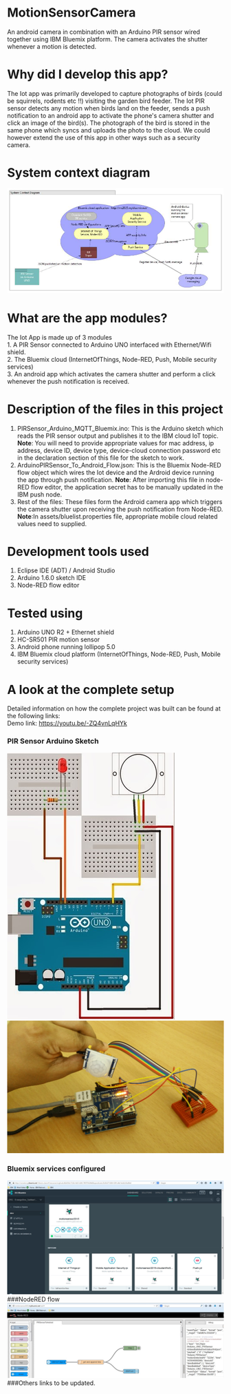 # MotionSensorCamera
An android camera in combination with an Arduino PIR sensor wired together using IBM Bluemix platform. The camera activates the shutter whenever a motion is detected.

# Why did I develop this app?
The Iot app was primarily developed to capture photographs of birds (could be squirrels, rodents etc !!) visiting the garden bird feeder. The Iot PIR sensor detects any motion when birds land on the feeder, sends a push notification to an android app to activate the phone's camera shutter and click an image of the bird(s). The photograph of the bird is stored in the same phone which syncs and uploads the photo to the cloud. We could however extend the use of this app in other ways such as a security camera.

# System context diagram
![System_context_diagram](https://github.com/evanjas77/evanjas77.github.io/blob/master/MotionSensorCamera/images/MotionSensorCamera.jpg)

# What are the app modules?
The Iot App is made up of 3 modules
<br/>1. A PIR Sensor connected to Arduino UNO interfaced with Ethernet/Wifi shield.
<br/>2. The Bluemix cloud (InternetOfThings, Node-RED, Push, Mobile security services)
<br/>3. An android app which activates the camera shutter and perform a click whenever the push notification is received.

# Description of the files in this project
1. PIRSensor_Arduino_MQTT_Bluemix.ino:
  This is the Arduino sketch which reads the PIR sensor output and publishes it to the IBM cloud IoT topic. 
<b>Note</b>: You will need to provide appropriate values for mac address, ip address, device ID, device type, device-cloud connection password etc in the declaration section of this file for the sketch to work. 
2. ArduinoPIRSensor_To_Android_Flow.json:
  This is the Bluemix Node-RED flow object which wires the Iot device and the Ardroid device running the app through push notification. 
<b>Note</b>: After importing this file in node-RED flow editor, the application secret has to be manually updated in the IBM push node.
3. Rest of the files:
  These files form the Ardroid camera app which triggers the camera shutter upon receiving the push notification from Node-RED.
<b>Note</b>:In assets/bluelist.properties file, appropriate mobile cloud related values need to supplied.
  
# Development tools used 
1. Eclipse IDE (ADT) / Android Studio
2. Arduino 1.6.0 sketch IDE
3. Node-RED flow editor

# Tested using
1. Arduino UNO R2 + Ethernet shield
2. HC-SR501 PIR motion sensor
3. Android phone running lollipop 5.0
4. IBM Bluemix cloud platform (InternetOfThings, Node-RED, Push, Mobile security services)

# A look at the complete setup
Detailed information on how the complete project was built can be found at the following links:
<br/> Demo link: https://youtu.be/-ZQ4vnLqHYk
### PIR Sensor Arduino Sketch
![ArduinoUNOSketch](https://github.com/evanjas77/evanjas77.github.io/blob/master/MotionSensorCamera/images/ArduinoSketch.jpg)
![ArduinoUNO_Setup](https://github.com/evanjas77/evanjas77.github.io/blob/master/MotionSensorCamera/images/ArduinoUNOSetup.jpg)
### Bluemix services configured
![BluemixServices](https://github.com/evanjas77/evanjas77.github.io/blob/master/MotionSensorCamera/images/BluemixServices.jpg)
###NodeRED flow
![NodeREDFlow](https://github.com/evanjas77/evanjas77.github.io/blob/master/MotionSensorCamera/images/NodeREDFlow.jpg)
###Others links to be updated.
